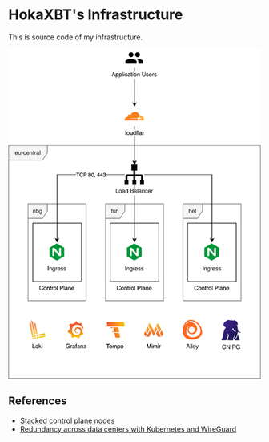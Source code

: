 # HokaXBT's Infrastructure

This is source code of my infrastructure.

![Cluster V1](./images/cluster-v1.svg)

## References

-   [Stacked control plane nodes](https://kubernetes.io/docs/setup/production-environment/tools/kubeadm/ha-topology/)
-   [Redundancy across data centers with Kubernetes and WireGuard](https://www.cncf.io/blog/2021/09/16/redundancy-across-data-centers-with-kubernetes-wireguard-and-rook/)
